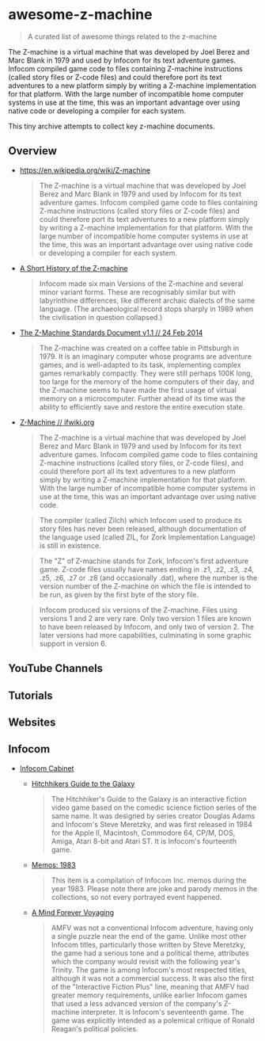 # awesome-z-machine

> A curated list of awesome things related to the z-machine

The Z-machine is a virtual machine that was developed by Joel Berez and Marc Blank in 1979 and used by Infocom for its text adventure games. Infocom compiled game code to files containing Z-machine instructions (called story files or Z-code files) and could therefore port its text adventures to a new platform simply by writing a Z-machine implementation for that platform. With the large number of incompatible home computer systems in use at the time, this was an important advantage over using native code or developing a compiler for each system.

This tiny archive attempts to collect key z-machine documents.

## Overview

- https://en.wikipedia.org/wiki/Z-machine

  > The Z-machine is a virtual machine that was developed by Joel Berez and Marc Blank in 1979 and used by Infocom for its text adventure games. Infocom compiled game code to files containing Z-machine instructions (called story files or Z-code files) and could therefore port its text adventures to a new platform simply by writing a Z-machine implementation for that platform. With the large number of incompatible home computer systems in use at the time, this was an important advantage over using native code or developing a compiler for each system.

- [A Short History of the Z-machine](https://www.inform-fiction.org/zmachine/standards/z1point0/appd.html)

  > Infocom made six main Versions of the Z-machine and several minor variant forms. These are recognisably similar but with labyrinthine differences, like different archaic dialects of the same language. (The archaeological record stops sharply in 1989 when the civilisation in question collapsed.)

- [The Z-Machine Standards Document v1.1 // 24 Feb 2014](https://www.inform-fiction.org/zmachine/standards/z1point1/index.html)

  > The Z-machine was created on a coffee table in Pittsburgh in 1979. It is an imaginary computer whose programs are adventure games, and is well-adapted to its task, implementing complex games remarkably compactly. They were still perhaps 100K long, too large for the memory of the home computers of their day, and the Z-machine seems to have made the first usage of virtual memory on a microcomputer. Further ahead of its time was the ability to efficiently save and restore the entire execution state.

- [Z-Machine // ifwiki.org](http://www.ifwiki.org/index.php/Z-machine)

  > The Z-machine is a virtual machine that was developed by Joel Berez and Marc Blank in 1979 and used by Infocom for its text adventure games. Infocom compiled game code to files containing Z-machine instructions (called story files, or Z-code files), and could therefore port all its text adventures to a new platform simply by writing a Z-machine implementation for that platform. With the large number of incompatible home computer systems in use at the time, this was an important advantage over using native code.

  > The compiler (called Zilch) which Infocom used to produce its story files has never been released, although documentation of the language used (called ZIL, for Zork Implementation Language) is still in existence.

  > The "Z" of Z-machine stands for Zork, Infocom's first adventure game. Z-code files usually have names ending in .z1, .z2, .z3, .z4, .z5, .z6, .z7 or .z8 (and occasionally .dat), where the number is the version number of the Z-machine on which the file is intended to be run, as given by the first byte of the story file.

  > Infocom produced six versions of the Z-machine. Files using versions 1 and 2 are very rare. Only two version 1 files are known to have been released by Infocom, and only two of version 2. The later versions had more capabilities, culminating in some graphic support in version 6.

## YouTube Channels

## Tutorials

## Websites

## Infocom

- [Infocom Cabinet]()

  - [Hitchhikers Guide to the Galaxy](https://archive.org/details/InfocomCabinetHitchhikersGuide)

    > The Hitchhiker's Guide to the Galaxy is an interactive fiction video game based on the comedic science fiction series of the same name. It was designed by series creator Douglas Adams and Infocom's Steve Meretzky, and was first released in 1984 for the Apple II, Macintosh, Commodore 64, CP/M, DOS, Amiga, Atari 8-bit and Atari ST. It is Infocom's fourteenth game.

  - [Memos: 1983]()

    > This item is a compilation of Infocom Inc. memos during the year 1983. Please note there are joke and parody memos in the collections, so not every portrayed event happened.

  - [A Mind Forever Voyaging](https://archive.org/details/InfocomCabinetAMindForeverVoyaging)

    > AMFV was not a conventional Infocom adventure, having only a single puzzle near the end of the game. Unlike most other Infocom titles, particularly those written by Steve Meretzky, the game had a serious tone and a political theme, attributes which the company would revisit with the following year's Trinity. The game is among Infocom's most respected titles, although it was not a commercial success. It was also the first of the "Interactive Fiction Plus" line, meaning that AMFV had greater memory requirements, unlike earlier Infocom games that used a less advanced version of the company's Z-machine interpreter. It is Infocom's seventeenth game. The game was explicitly intended as a polemical critique of Ronald Reagan's political policies.
